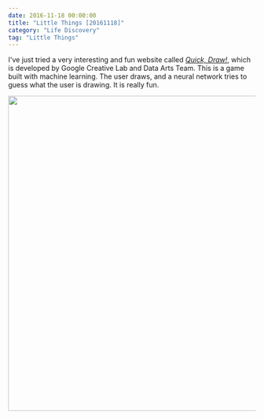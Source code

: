 ```yaml
---
date: 2016-11-18 00:00:00
title: "Little Things [20161118]"
category: "Life Discovery"
tag: "Little Things"
---
```


I've just tried a very interesting and fun website called [*Quick, Draw!*](https://quickdraw.withgoogle.com/#), which is developed by Google Creative Lab and Data Arts Team. This is a game built with machine learning. The user draws, and a neural network tries to guess what the user is drawing. It is really fun. 

<img class="img-responsive center-block" src="https://raw.githubusercontent.com/joshua19881228/my_blogs/master/Life_Discovery/Little_Things/figures/quickdraw.png" alt="" width="640"/>